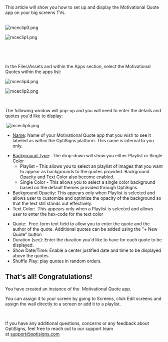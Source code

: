 <p>This article will show you how to set up and display the Motivational Quote app on your big screens TVs.</p>
<p><br><img src="https://support.optisigns.com/hc/article_attachments/360072446473" alt="mceclip0.png"></p>
<p><img src="https://support.optisigns.com/hc/article_attachments/360071265514" alt="mceclip1.png"></p>
<p> </p>
<p> </p>
<p>In the Files/Assets and within the Apps section, select the Motivational Quotes within the apps list:</p>
<p><img src="https://support.optisigns.com/hc/article_attachments/360071265794" alt="mceclip4.png"></p>
<p><img src="https://support.optisigns.com/hc/article_attachments/360071265654" alt="mceclip2.png"></p>
<p> </p>
<p>The following window will pop-up and you will need to enter the details and quotes you'd like to display:</p>
<p> <img src="https://support.optisigns.com/hc/article_attachments/360072447053" alt="mceclip5.png"></p>
<ul class="rich-content-viewer_unorderedListContainer__2PG9L PM4OL">
<li class="rich-content-viewer_unorderedList__1BJwx rich-content-viewer_elementSpacing__208Ie _3_7DB AvMd_ _310Mz rich-content-viewer_left__2p1aK _158eo _3_7DB">
<p class="rich-content-viewer_elementSpacing__208Ie"><u>Name</u>: Name of your Motivational Quote app that you wish to see it labeled as within the OptiSigns platform. This name is internal to you only.</p>
</li>
</ul>
<ul>
<li>
<u>Background Type</u>:  The drop-down will show you either Playlist or Single Color
<ul>
<li>Playlist - This allows you to select an playlist of images that you want to appear as backgrounds to the quotes provided. Background Opacity and Text Color also become enabled.</li>
<li>Single Color - This allows you to select a single color background based on the default themes provided through OptiSigns.</li>
</ul>
</li>
<li>
<span class="wysiwyg-underline">Background Opacity</span>: This appears only when Playlist is selected and allows user to customize and optimize the opacity of the background so that the text still stands out effectively.</li>
<li>
<span class="wysiwyg-underline">Text Color</span>:  This appears only when a Playlist is selected and allows user to enter the hex-code for the text color</li>
</ul>
<ul class="rich-content-viewer_unorderedListContainer__2PG9L PM4OL">
<li class="rich-content-viewer_unorderedList__1BJwx rich-content-viewer_elementSpacing__208Ie _3_7DB AvMd_ _310Mz rich-content-viewer_left__2p1aK _158eo _3_7DB">
<span class="wysiwyg-underline">Quote</span>:  Free-form text field to allow you to enter the quote and the author of the quote. Additional quotes can be added using the "+ New Quote" button</li>
<li class="rich-content-viewer_unorderedList__1BJwx rich-content-viewer_elementSpacing__208Ie _3_7DB AvMd_ _310Mz rich-content-viewer_left__2p1aK _158eo _3_7DB">
<span class="wysiwyg-underline">Duration (sec)</span>: Enter the duration you'd like to have for each quote to be displayed.</li>
<li class="rich-content-viewer_unorderedList__1BJwx rich-content-viewer_elementSpacing__208Ie _3_7DB AvMd_ _310Mz rich-content-viewer_left__2p1aK _158eo _3_7DB">
<span class="wysiwyg-underline">Show Date/Time</span>: Enable a center justified date and time to be displayed above the quotes.</li>
<li class="rich-content-viewer_unorderedList__1BJwx rich-content-viewer_elementSpacing__208Ie _3_7DB AvMd_ _310Mz rich-content-viewer_left__2p1aK _158eo _3_7DB">
<span class="wysiwyg-underline">Shuffle Play:</span> play quotes in random orders.</li>
</ul>
<h2 id="h_01HPYE2VBK4DCCDWBP8YMGFK49" class="rich-content-viewer_text__XzvDs rich-content-viewer_elementSpacing__208Ie _3_7DB blog-post-text-font blog-post-text-color rich-content-viewer_left__2p1aK _158eo _3_7DB"><strong>That's all! Congratulations!</strong></h2>
<p class="rich-content-viewer_text__XzvDs rich-content-viewer_elementSpacing__208Ie _3_7DB blog-post-text-font blog-post-text-color rich-content-viewer_left__2p1aK _158eo _3_7DB">You have created an instance of the  Motivational Quote app.</p>
<p class="rich-content-viewer_text__XzvDs rich-content-viewer_elementSpacing__208Ie _3_7DB blog-post-text-font blog-post-text-color rich-content-viewer_left__2p1aK _158eo _3_7DB">You can assign it to your screen by going to Screens, click Edit screens and assign the wall directly to a screen or add it to a playlist.</p>
<p class="rich-content-viewer_text__XzvDs rich-content-viewer_elementSpacing__208Ie _3_7DB blog-post-text-font blog-post-text-color rich-content-viewer_left__2p1aK _158eo _3_7DB"> </p>
<p class="rich-content-viewer_text__XzvDs rich-content-viewer_elementSpacing__208Ie _3_7DB blog-post-text-font blog-post-text-color rich-content-viewer_left__2p1aK _158eo _3_7DB">If you have any additional questions, concerns or any feedback about OptiSigns, feel free to reach out to our support team at <a href="mailto:support@optisigns.com" target="_self">support@optisigns.com</a> </p>